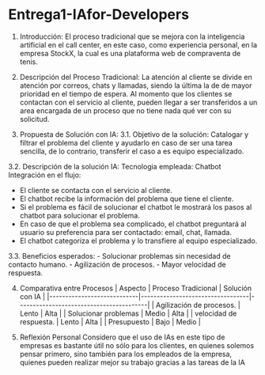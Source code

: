 # Entrega1-IAfor-Developers

1. Introducción:
El proceso tradicional que se mejora con la inteligencia artificial en el call center, en este caso, como experiencia personal, en la empresa StockX, la cual es una plataforma web de compraventa de tenis.

2. Descripción del Proceso Tradicional:
La atención al cliente se divide en atención por correos, chats y llamadas, siendo la última la de de mayor prioridad en el tiempo de espera. Al momento que los clientes se contactan con el servicio al cliente, pueden llegar a ser transferidos a un area encargada de un proceso que no tiene nada qué ver con su solicitud.

3. Propuesta de Solución con IA:
  3.1. Objetivo de la solución:
   Catalogar y filtrar el problema del cliente y ayudarlo en caso de ser una tarea sencilla, de lo contrario, transferir el caso a es equipo especializado.
   
  3.2. Descripción de la solución IA:
    Tecnologia empleada: Chatbot
    Integración en el flujo:
   
   - El cliente se contacta con el servicio al cliente.
   -  El chatbot recibe la información del problema que tiene el cliente.
   -  Si el problema es fácil de solucionar el chatbot le mostrará los pasos al chatbot para solucionar el problema.
   -  En caso de que el problema sea complicado, el chatbot preguntará al usuario su preferencia para ser contactado: email, chat, llamada.
   -  El chatbot categoriza el problema y lo transfiere al equipo especializado.
     
  3.3. Beneficios esperados:
      - Solucionar problemas sin necesidad de contacto humano.
      - Agilización de procesos.
      - Mayor velocidad de respuesta.
      
4. Comparativa entre Procesos
   | Aspecto                    | Proceso Tradicional              | Solución con IA                      |
|----------------------------|----------------------------------|-----------------------------------------|
| Agilización de procesos.   | Lento                            | Alta                                    |
| Solucionar problemas       | Medio                            | Alta                                    |
| velocidad de respuesta.    | Lento                            | Alta                                    |
| Presupuesto                | Bajo                             | Medio                                   |

5. Reflexión Personal
Considero que el uso de IAs en este tipo de empresas es bastante útil no sólo para los clientes, en quienes solemos pensar primero, sino también para los empleados de la empresa, quienes pueden realizar mejor su trabajo gracias a las tareas de la IA 
